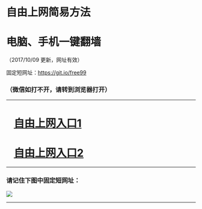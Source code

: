 ﻿# 自由上网简易方法

# 电脑、手机一键翻墙

（2017/10/09 更新，网址有效）

固定短网址：https://git.io/free99

### （微信如打不开，请转到浏览器打开）


***





# &nbsp;&nbsp; <a href="http://ft2749115695.fwq-tz-1001.info/fwqtz01.html?t=10090017040 " target="_blank">自由上网入口1</a>
# &nbsp;&nbsp; <a href="http://ft3044919450.fwq-tz-1002.info/fwqtz02.html?t=100900110670 " target="_blank">自由上网入口2</a>
***

### 请记住下图中固定短网址：

<img src="https://s3-us-west-2.amazonaws.com/fwq-1001/yjfq-20170905okok.png" /> 


***

